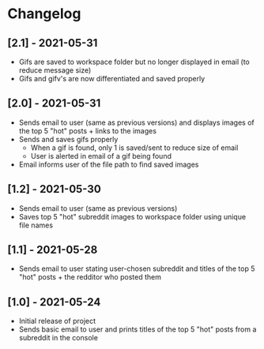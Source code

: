 # Changelog

## [2.1] - 2021-05-31
* Gifs are saved to workspace folder but no longer displayed in email (to reduce message size)
* Gifs and gifv's are now differentiated and saved properly

## [2.0] - 2021-05-31
* Sends email to user (same as previous versions) and displays images of the top 5 "hot" posts + links to the images
* Sends and saves gifs properly
  * When a gif is found, only 1 is saved/sent to reduce size of email
  * User is alerted in email of a gif being found
* Email informs user of the file path to find saved images

## [1.2] - 2021-05-30
* Sends email to user (same as previous versions)
* Saves top 5 "hot" subreddit images to workspace folder using unique file names

## [1.1] - 2021-05-28
* Sends email to user stating user-chosen subreddit and titles of the top 5 "hot" posts + the redditor who posted them

## [1.0] - 2021-05-24
* Initial release of project
* Sends basic email to user and prints titles of the top 5 "hot" posts from a subreddit in the console
